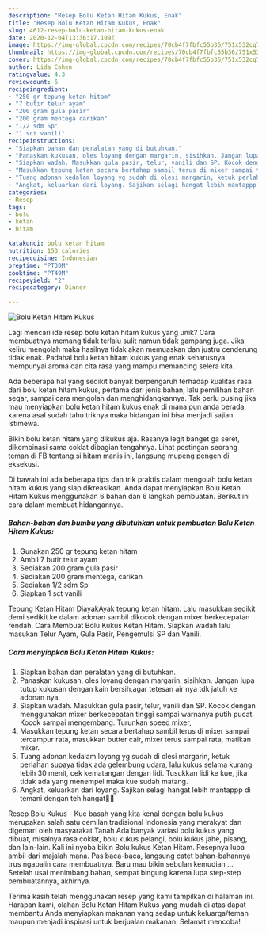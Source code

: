 ```yaml
---
description: "Resep Bolu Ketan Hitam Kukus, Enak"
title: "Resep Bolu Ketan Hitam Kukus, Enak"
slug: 4612-resep-bolu-ketan-hitam-kukus-enak
date: 2020-12-04T13:36:17.109Z
image: https://img-global.cpcdn.com/recipes/70cb4f7fbfc55b36/751x532cq70/bolu-ketan-hitam-kukus-foto-resep-utama.jpg
thumbnail: https://img-global.cpcdn.com/recipes/70cb4f7fbfc55b36/751x532cq70/bolu-ketan-hitam-kukus-foto-resep-utama.jpg
cover: https://img-global.cpcdn.com/recipes/70cb4f7fbfc55b36/751x532cq70/bolu-ketan-hitam-kukus-foto-resep-utama.jpg
author: Lida Cohen
ratingvalue: 4.3
reviewcount: 6
recipeingredient:
- "250 gr tepung ketan hitam"
- "7 butir telur ayam"
- "200 gram gula pasir"
- "200 gram mentega carikan"
- "1/2 sdm Sp"
- "1 sct vanili"
recipeinstructions:
- "Siapkan bahan dan peralatan yang di butuhkan."
- "Panaskan kukusan, oles loyang dengan margarin, sisihkan. Jangan lupa tutup kukusan dengan kain bersih,agar tetesan air nya tdk jatuh ke adonan nya."
- "Siapkan wadah. Masukkan gula pasir, telur, vanili dan SP. Kocok dengan menggunakan mixer berkecepatan tinggi sampai warnanya putih pucat. Kocok sampai mengembang. Turunkan speed mixer,"
- "Masukkan tepung ketan secara bertahap sambil terus di mixer sampai tercampur rata, masukkan butter cair, mixer terus sampai rata, matikan mixer."
- "Tuang adonan kedalam loyang yg sudah di olesi margarin, ketuk perlahan supaya tidak ada gelembung udara, lalu kukus selama kurang lebih 30 menit, cek kematangan dengan lidi. Tusukkan lidi ke kue, jika tidak ada yang menempel maka kue sudah matang."
- "Angkat, keluarkan dari loyang. Sajikan selagi hangat lebih mantappp di temani dengan teh hangat🤤😍"
categories:
- Resep
tags:
- bolu
- ketan
- hitam

katakunci: bolu ketan hitam 
nutrition: 153 calories
recipecuisine: Indonesian
preptime: "PT30M"
cooktime: "PT49M"
recipeyield: "2"
recipecategory: Dinner

---
```



![Bolu Ketan Hitam Kukus](https://img-global.cpcdn.com/recipes/70cb4f7fbfc55b36/751x532cq70/bolu-ketan-hitam-kukus-foto-resep-utama.jpg)

Lagi mencari ide resep bolu ketan hitam kukus yang unik? Cara membuatnya memang tidak terlalu sulit namun tidak gampang juga. Jika keliru mengolah maka hasilnya tidak akan memuaskan dan justru cenderung tidak enak. Padahal bolu ketan hitam kukus yang enak seharusnya mempunyai aroma dan cita rasa yang mampu memancing selera kita.

Ada beberapa hal yang sedikit banyak berpengaruh terhadap kualitas rasa dari bolu ketan hitam kukus, pertama dari jenis bahan, lalu pemilihan bahan segar, sampai cara mengolah dan menghidangkannya. Tak perlu pusing jika mau menyiapkan bolu ketan hitam kukus enak di mana pun anda berada, karena asal sudah tahu triknya maka hidangan ini bisa menjadi sajian istimewa.

Bikin bolu ketan hitam yang dikukus aja. Rasanya legit banget ga seret, dikombinasi sama coklat dibagian tengahnya. Lihat postingan seorang teman di FB tentang si hitam manis ini, langsung mupeng pengen di eksekusi.


Di bawah ini ada beberapa tips dan trik praktis dalam mengolah bolu ketan hitam kukus yang siap dikreasikan. Anda dapat menyiapkan Bolu Ketan Hitam Kukus menggunakan 6 bahan dan 6 langkah pembuatan. Berikut ini cara dalam membuat hidangannya.

<!--inarticleads1-->

##### Bahan-bahan dan bumbu yang dibutuhkan untuk pembuatan Bolu Ketan Hitam Kukus:

1. Gunakan 250 gr tepung ketan hitam
1. Ambil 7 butir telur ayam
1. Sediakan 200 gram gula pasir
1. Sediakan 200 gram mentega, carikan
1. Sediakan 1/2 sdm Sp
1. Siapkan 1 sct vanili


Tepung Ketan Hitam DiayakAyak tepung ketan hitam. Lalu masukkan sedikit demi sedikit ke dalam adonan sambil dikocok dengan mixer berkecepatan rendah. Cara Membuat Bolu Kukus Ketan Hitam. Siapkan wadah lalu masukan Telur Ayam, Gula Pasir, Pengemulsi SP dan Vanili. 

<!--inarticleads2-->

##### Cara menyiapkan Bolu Ketan Hitam Kukus:

1. Siapkan bahan dan peralatan yang di butuhkan.
1. Panaskan kukusan, oles loyang dengan margarin, sisihkan. Jangan lupa tutup kukusan dengan kain bersih,agar tetesan air nya tdk jatuh ke adonan nya.
1. Siapkan wadah. Masukkan gula pasir, telur, vanili dan SP. Kocok dengan menggunakan mixer berkecepatan tinggi sampai warnanya putih pucat. Kocok sampai mengembang. Turunkan speed mixer,
1. Masukkan tepung ketan secara bertahap sambil terus di mixer sampai tercampur rata, masukkan butter cair, mixer terus sampai rata, matikan mixer.
1. Tuang adonan kedalam loyang yg sudah di olesi margarin, ketuk perlahan supaya tidak ada gelembung udara, lalu kukus selama kurang lebih 30 menit, cek kematangan dengan lidi. Tusukkan lidi ke kue, jika tidak ada yang menempel maka kue sudah matang.
1. Angkat, keluarkan dari loyang. Sajikan selagi hangat lebih mantappp di temani dengan teh hangat🤤😍


Resep Bolu Kukus - Kue basah yang kita kenal dengan bolu kukus merupakan salah satu cemilan tradisional Indonesia yang merakyat dan digemari oleh masyarakat Tanah Ada banyak variasi bolu kukus yang dibuat, misalnya rasa coklat, bolu kukus pelangi, bolu kukus jahe, pisang, dan lain-lain. Kali ini nyoba bikin Bolu kukus Ketan Hitam. Resepnya lupa ambil dari majalah mana. Pas baca-baca, langsung catet bahan-bahannya trus ngapalin cara membuatnya. Baru mau bikin sebulan kemudian … Setelah usai menimbang bahan, sempat bingung karena lupa step-step pembuatannya, akhirnya. 

Terima kasih telah menggunakan resep yang kami tampilkan di halaman ini. Harapan kami, olahan Bolu Ketan Hitam Kukus yang mudah di atas dapat membantu Anda menyiapkan makanan yang sedap untuk keluarga/teman maupun menjadi inspirasi untuk berjualan makanan. Selamat mencoba!
